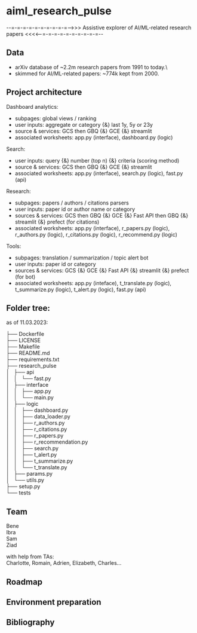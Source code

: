 # aiml_research_pulse
--=-=-=-=-=-=-=-=-=-=-->>> Assistive explorer of AI/ML-related research papers <<<<--=-=-=-=-=-=-=-=-=-=--

## Data
- arXiv database of ~2.2m research papers from 1991 to today.\
- skimmed for AI/ML-related papers: ~774k kept from 2000.


## Project architecture
Dashboard analytics:
- subpages: global views / ranking
- user inputs: aggregate or category {&} last 1y, 5y or 23y
- source & services: GCS then GBQ {&} GCE {&} streamlit
- associated worksheets: app.py (interface), dashboard.py (logic)

Search:
- user inputs: query {&} number (top n) {&} criteria (scoring method)
- source & services: GCS then GBQ {&} GCE {&} streamlit
- associated worksheets: app.py (interface), search.py (logic), fast.py (api)

Research:
- subpages: papers / authors / citations parsers
- user inputs: paper id or author name or category
- sources & services: GCS then GBQ {&} GCE {&} Fast API then GBQ {&} streamlit {&} prefect (for citations)
- associated worksheets: app.py (interface), r_papers.py (logic), r_authors.py (logic), r_citations.py (logic), r_recommend.py (logic)

Tools:
- subpages: translation / summarization / topic alert bot
- user inputs: paper id or category
- sources & services: GCS {&} GCE {&} Fast API {&} streamlit {&} prefect (for bot)
- associated worksheets: app.py (inteface), t_translate.py (logic), t_summarize.py (logic), t_alert.py (logic), fast.py (api)

## Folder tree:
 as of 11.03.2023:

├── Dockerfile\
├── LICENSE\
├── Makefile\
├── README.md\
├── requirements.txt\
├── research_pulse\
│   ├── api\
│   │   └── fast.py\
│   ├── interface\
│   │   ├── app.py\
│   │   └── main.py\
│   ├── logic\
│   │   ├── dashboard.py\
│   │   ├── data_loader.py\
│   │   ├── r_authors.py\
│   │   ├── r_citations.py\
│   │   ├── r_papers.py\
│   │   ├── r_recommendation.py\
│   │   ├── search.py\
│   │   ├── t_alert.py\
│   │   ├── t_summarize.py\
│   │   └── t_translate.py\
│   ├── params.py\
│   └── utils.py\
├── setup.py\
└── tests

## Team
Bene\
Ibra\
Sam\
Ziad

with help from TAs: \
Charlotte, Romain, Adrien, Elizabeth, Charles...

## Roadmap

## Environment preparation

## Bibliography

